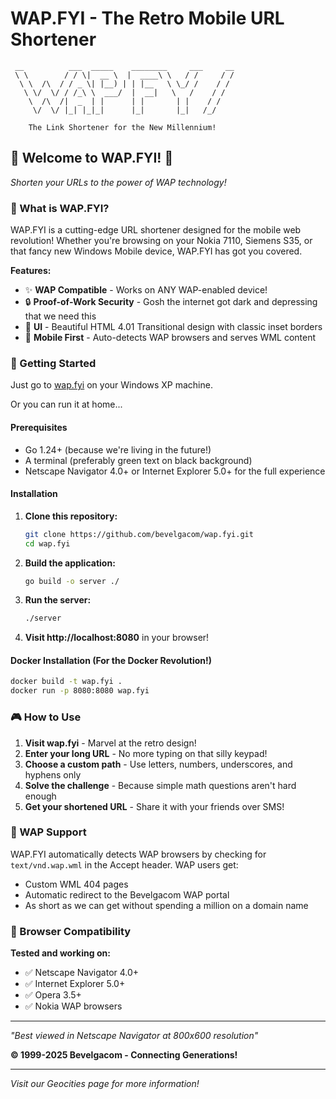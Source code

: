 # WAP.FYI - The Retro Mobile URL Shortener

```
 __          ___  _____    ________     ___     __
 \ \        / / \|  __ \  |  ____\ \   / /     / /
  \ \  /\  / / _ \| |__) | | |__   \ \_/ /    / /
   \ \/  \/ / /_\ \  ___/  |  __|   \   /    / /
    \  /\  /|  _  | |      | |       | |    / /
     \/  \/ |_| |_|_|      |_|       |_|   /_/

    The Link Shortener for the New Millennium!
```

## 🌟 Welcome to WAP.FYI! 🌟

*Shorten your URLs to the power of WAP technology!*

### 📱 What is WAP.FYI?

WAP.FYI is a cutting-edge URL shortener designed for the mobile web revolution! Whether you're browsing on your Nokia 7110, Siemens S35, or that fancy new Windows Mobile device, WAP.FYI has got you covered.

**Features:**
- ✨ **WAP Compatible** - Works on ANY WAP-enabled device!
- 🔒 **Proof-of-Work Security** - Gosh the internet got dark and depressing that we need this
- 🎨 **UI** - Beautiful HTML 4.01 Transitional design with classic inset borders
- 📶 **Mobile First** - Auto-detects WAP browsers and serves WML content

### 🚀 Getting Started

Just go to [wap.fyi](http://wap.fyi) on your Windows XP machine.

Or you can run it at home...

#### Prerequisites
- Go 1.24+ (because we're living in the future!)
- A terminal (preferably green text on black background)
- Netscape Navigator 4.0+ or Internet Explorer 5.0+ for the full experience

#### Installation

1. **Clone this repository:**
   ```bash
   git clone https://github.com/bevelgacom/wap.fyi.git
   cd wap.fyi
   ```

2. **Build the application:**
   ```bash
   go build -o server ./
   ```

3. **Run the server:**
   ```bash
   ./server
   ```

4. **Visit http://localhost:8080** in your browser!

#### Docker Installation (For the Docker Revolution!)
```bash
docker build -t wap.fyi .
docker run -p 8080:8080 wap.fyi
```

### 🎮 How to Use

1. **Visit wap.fyi** - Marvel at the retro design!
1. **Enter your long URL** - No more typing on that silly keypad!
1. **Choose a custom path** - Use letters, numbers, underscores, and hyphens only
1. **Solve the challenge** - Because simple math questions aren't hard enough
1. **Get your shortened URL** - Share it with your friends over SMS!

### 📱 WAP Support

WAP.FYI automatically detects WAP browsers by checking for `text/vnd.wap.wml` in the Accept header. WAP users get:
- Custom WML 404 pages
- Automatic redirect to the Bevelgacom WAP portal
- As short as we can get without spending a million on a domain name

### 🎨 Browser Compatibility

**Tested and working on:**
- ✅ Netscape Navigator 4.0+
- ✅ Internet Explorer 5.0+
- ✅ Opera 3.5+
- ✅ Nokia WAP browsers


---

*"Best viewed in Netscape Navigator at 800x600 resolution"*

**© 1999-2025 Bevelgacom - Connecting Generations!**

---

*Visit our Geocities page for more information!*
